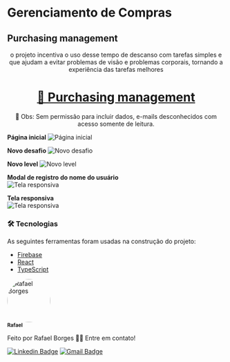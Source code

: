 # Gerenciamento de Compras

## Purchasing management
<p align="center">o projeto incentiva o uso desse tempo de descanso com tarefas simples e que ajudam a evitar problemas de visão e problemas corporais, tornando a experiência das tarefas melhores</p>

<h1 align="center">
    <a href="https://buy-management.web.app/">🔗 Purchasing management</a>
</h1>
<p align="center">🚀 Obs: Sem permissão para incluir dados, e-mails desconhecidos com acesso somente de leitura.</p>

<strong>Página inicial</strong>
<img src="public/github/pageInitial.png" alt="Página inicial" />

<strong>Novo desafio</strong>
<img src="public/github/newChallenge.png" alt="Novo desafio" />

<strong>Novo level</strong>
<img src="public/github/levelup.png" alt="Novo level" />

<strong>Modal de registro do nome do usuário</strong>
<br/>
<img src="public/github/register.png" alt="Tela responsiva" />

<strong>Tela responsiva</strong>
<br/>
<img src="public/github/responsive.png" alt="Tela responsiva" />

### 🛠 Tecnologias

As seguintes ferramentas foram usadas na construção do projeto:

- [Firebase](https://firebase.google.com/)
- [React](https://pt-br.reactjs.org/)
- [TypeScript](https://www.typescriptlang.org/)

 <img style="border-radius: 50%;" src="https://github.com/rafaelborges26.png" width="100px;" alt="Rafael Borges"/>
 <br />
 <sub><b>Rafael</b></sub></a>


Feito por Rafael Borges 👋🏽 Entre em contato!

[![Linkedin Badge](https://img.shields.io/badge/-Rafael-blue?style=flat-square&logo=Linkedin&logoColor=white&link=)](linkedin.com/in/rafael-bernardino-borges) 
[![Gmail Badge](https://img.shields.io/badge/-rafael.borges2698@gmail.com-c14438?style=flat-square&logo=Gmail&logoColor=white&link=mailto:rafael.borges2698@gmail.com)](mailto:rafael.borges2698@gmail.com)

